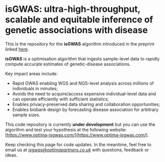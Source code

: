 # isGWAS: ultra-high-throughput, scalable and equitable inference of genetic associations with disease

This is the repository for the **isGWAS** algorithm introduced in the preprint linked [here](https://www.biorxiv.org/content/10.1101/2023.07.21.550074v1).

**isGWAS** is a optimisation algorithm that ingests sample-level data to rapidly compute accurate estimates of genetic-disease associations. ​

Key impact areas include:
- Rapid GWAS enabling WGS and NGS-level analysis across millions of individuals in minutes; ​
- Avoids the need to acquire/access expensive individual-level data and can operate efficiently with sufficient statistics;
- Enables privacy-preserved data sharing and collaboration opportunities​;
- Enables biobank design by forecasting disease association for arbitrary sample sizes.

This code repository is currently **under development** but you can use the algorithm and test your hypothesis at the following website: [https://www.optima-isgwas.com/](https://www.optima-isgwas.com/).

Keep checking this page for code updates. In the meantime, feel free to email us at *isgwas@optimapartners.co.uk* with questions, feedback or ideas. 

